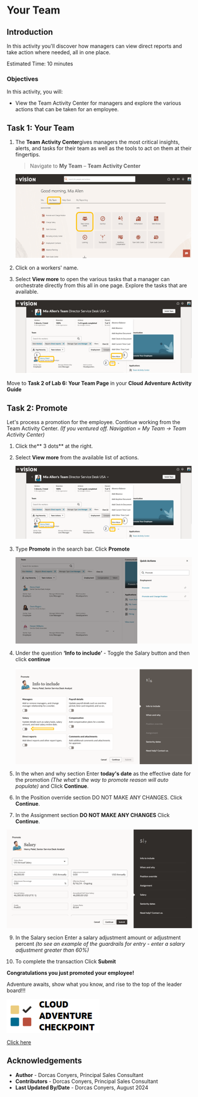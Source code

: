 # Your Team 

## Introduction

In this activity you'll discover how managers can view direct reports and take action where needed, all in one place. 

Estimated Time: 10 minutes


### Objectives


In this activity, you will:
* View the Team Activity Center for managers and explore the various actions that can be taken for an employee. 



## Task 1: Your Team 


1. The **Team Activity Center**gives managers the most critical insights, alerts, and tasks for their team as well as the tools to act on them at their fingertips. 


    > Navigate to **My Team** – **Team Activity Center** 


    ![My Team](images\myteampage.png)

2. Click on a workers' name.

3. Select **View more** to open the various tasks that a manager can orchestrate directly from this all in one page. Explore the tasks that are available.

    ![My Team](images\myteampage2.png)

Move to **Task 2 of Lab 6: Your Team Page** in your **Cloud Adventure Activity Guide**


## Task 2: Promote 
Let's process a promotion for the employee. Continue working from the Team Activity Center. *(If you ventured off.  Navigation = My Team -> Team Activity Center)*

1. Click the** 3 dots** at the right.

2. Select **View more** from the available list of actions.

    ![My Team](images\myteampage2.png)

3. Type **Promote** in the search bar. Click **Promote**

    ![My Team](images\myteampage3.png)

4. Under the question **‘Info to include’** - Toggle the Salary button and then click **continue**

    ![My Team](images\myteampage4.png)

5. In the when and why section Enter **today's date** as the effective date for the promotion *(The what's the way to promote reason will auto populate)* and Click **Continue**. 

6. In the Position override section DO NOT MAKE ANY CHANGES.  Click **Continue**.

7. In the Assignment section **DO NOT MAKE ANY CHANGES**  Click **Continue**.


![Compensation](images\myteamcompensationpage2.png)


9. In the Salary secion Enter a salary adjustment amount or adjustment percent *(to see an example of the guardrails for entry - enter a salary adjustment greater than 60%)*

10. To complete the transaction Click **Submit**

**Congratulations you just promoted your employee!**

 


Adventure awaits, show what you know, and rise to the top of the leader board!!!

[![Cloud Adventure](../gen-images/cloud-adventure-checkpoint-image.png)](http://apex.oracle.com/pls/apex/f?p=159406:LOGIN_TEAM:::::CC:HCMCLOUDADVENTURE)

[Click here](http://apex.oracle.com/pls/apex/f?p=159406:LOGIN_TEAM:::::CC:HCMCLOUDADVENTURE) 



## Acknowledgements
* **Author** - Dorcas Conyers, Principal Sales Consultant
* **Contributors** -  Dorcas Conyers, Principal Sales Consultant
* **Last Updated By/Date** - Dorcas Conyers, August 2024